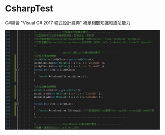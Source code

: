 # CsharpTest
C#練習 "Visual C# 2017 程式設計經典" 補足相關知識和語法能力

![image](https://github.com/hank444tw/CsharpTest/blob/master/Banner.JPG)
